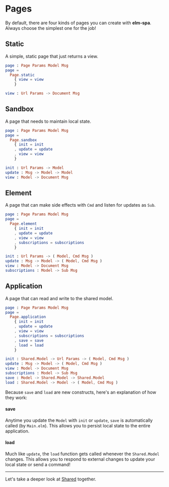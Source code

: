 # Pages

By default, there are four kinds of pages you can create with __elm-spa__. Always choose the simplest one for the job!

## Static

A simple, static page that just returns a view.

```elm
page : Page Params Model Msg
page =
  Page.static
    { view = view
    }
```

```elm
view : Url Params -> Document Msg
```

## Sandbox

A page that needs to maintain local state.

```elm
page : Page Params Model Msg
page =
  Page.sandbox
    { init = init
    , update = update
    , view = view
    }
```

```elm
init : Url Params -> Model
update : Msg -> Model -> Model
view : Model -> Document Msg
```

## Element

A page that can make side effects with `Cmd` and listen for updates as `Sub`.

```elm
page : Page Params Model Msg
page =
  Page.element
    { init = init
    , update = update
    , view = view
    , subscriptions = subscriptions
    }
```

```elm
init : Url Params -> ( Model, Cmd Msg )
update : Msg -> Model -> ( Model, Cmd Msg )
view : Model -> Document Msg
subscriptions : Model -> Sub Msg
```

## Application

A page that can read and write to the shared model.

```elm
page : Page Params Model Msg
page =
  Page.application
    { init = init
    , update = update
    , view = view
    , subscriptions = subscriptions
    , save = save
    , load = load
    }
```

```elm
init : Shared.Model -> Url Params -> ( Model, Cmd Msg )
update : Msg -> Model -> ( Model, Cmd Msg )
view : Model -> Document Msg
subscriptions : Model -> Sub Msg
save : Model -> Shared.Model -> Shared.Model
load : Shared.Model -> Model -> ( Model, Cmd Msg )
```

Because `save` and `load` are new constructs, here's an explanation of how they work:

#### __save__ 
Anytime you update the `Model` with `init` or `update`, `save` is automatically called (by `Main.elm`). This allows you to persist local state to the entire application.

#### __load__
Much like `update`, the `load` function gets called whenever the `Shared.Model` changes. This allows you to respond to external changes to update your local state or send a command!

---

Let's take a deeper look at [Shared](/guide/shared) together.